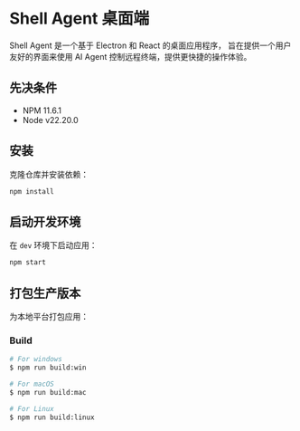 # Shell Agent 桌面端

Shell Agent 是一个基于 Electron 和 React 的桌面应用程序，
旨在提供一个用户友好的界面来使用 AI Agent 控制远程终端，提供更快捷的操作体验。

## 先决条件

- NPM 11.6.1
- Node v22.20.0

## 安装

克隆仓库并安装依赖：

```bash
npm install
```

## 启动开发环境

在 `dev` 环境下启动应用：

```bash
npm start
```

## 打包生产版本

为本地平台打包应用：

### Build

```bash
# For windows
$ npm run build:win

# For macOS
$ npm run build:mac

# For Linux
$ npm run build:linux
```
